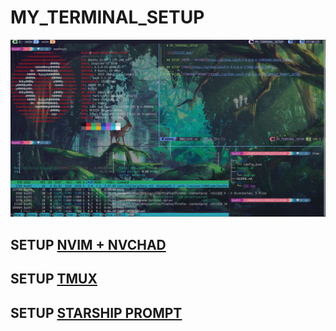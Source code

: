 # MY_TERMINAL_SETUP

![](ZZZ/ZZZ.png)

## SETUP [NVIM + NVCHAD](https://github.com/P-Y-R-O-B-O-T/NVCHAD_USAGE_CONFIG)

## SETUP [TMUX](https://github.com/P-Y-R-O-B-O-T/TMUX_USAGE_CONFIG)

## SETUP [STARSHIP PROMPT](https://github.com/P-Y-R-O-B-O-T/STARSHIP_PROMPT_SETUP)
